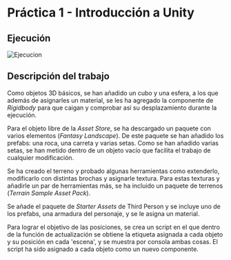 # Práctica 1 - Introducción a Unity
## Ejecución
![Ejecucion](./gif/ejecucion.gif)

## Descripción del trabajo
Como objetos 3D básicos, se han añadido un cubo y una esfera, a los que además de asignarles un material, se les ha agregado la componente de *Rigidbody* para que caigan y comprobar así su desplazamiento durante la ejecución.

Para el objeto libre de la *Asset Store*, se ha descargado un paquete con varios elementos (*Fantasy Landscape*). De este paquete se han añadido los prefabs: una roca, una carreta y varias setas. Como se han añadido varias setas, se han metido dentro de un objeto vacío que facilita el trabajo de cualquier modificación.

Se ha creado el terreno y probado algunas herramientas como extenderlo, modificarlo con distintas brochas y asignarle textura. Para estas texturas y añadirle un par de herramientas más, se ha incluido un paquete de terrenos (*Terrain Sample Asset Pack*).

Se añade el paquete de *Starter Assets* de Third Person y se incluye uno de los prefabs, una armadura del personaje, y se le asigna un material.

Para lograr el objetivo de las posiciones, se crea un script en el que dentro de la función de actualización se obtiene la etiqueta asignada a cada objeto y su posición en cada 'escena', y se muestra por consola ambas cosas. El script ha sido asignado a cada objeto como un nuevo componente.
